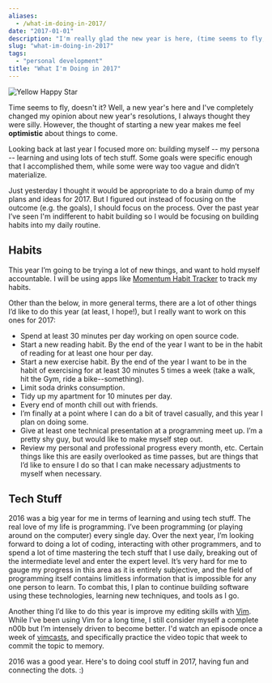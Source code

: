 ```yaml
---
aliases:
  - /what-im-doing-in-2017/
date: "2017-01-01"
description: "I'm really glad the new year is here, (time seems to fly, doesn’t it)?"
slug: "what-im-doing-in-2017"
tags:
  - "personal development"
title: "What I'm Doing in 2017"
---
```



![Yellow Happy Star][]


Time seems to fly, doesn't it? Well, a new year's here and I've completely changed my opinion about new year's resolutions, I always thought they were silly. However, the thought of starting a new year makes me feel **optimistic** about things to come.

Looking back at last year I focused more on: building myself -- my persona -- learning and using lots of tech stuff. Some goals were specific enough that I accomplished them, while some were way too vague and didn’t materialize.

Just yesterday I thought it would be appropriate to do a brain dump of my plans and ideas for 2017. But I figured out instead of focusing on the outcome (e.g. the goals), I should focus on the process. Over the past year I’ve seen I'm indifferent to habit building so I would be focusing on building habits into my daily routine.


## Habits

This year I’m going to be trying a lot of new things, and want to hold myself accountable. I will be using apps like [Momentum Habit Tracker][] to track my habits.

Other than the below, in more general terms, there are a lot of other things I’d like to do this year (at least, I hope!), but I really want to work on this ones for 2017:

- Spend at least 30 minutes per day working on open source code.
- Start a new reading habit. By the end of the year I want to be in the habit of reading for at least one hour per day.
- Start a new exercise habit. By the end of the year I want to be in the habit of exercising for at least 30 minutes 5 times a week (take a walk, hit the Gym, ride a bike--something).
- Limit soda drinks consumption.
- Tidy up my apartment for 10 minutes per day.
- Every end of month chill out with friends.
- I’m finally at a point where I can do a bit of travel casually, and this year I plan on doing some.
- Give at least one technical presentation at a programming meet up. I’m a pretty shy guy, but would like to make myself step out.
- Review my personal and professional progress every month, etc. Certain things like this are easily overlooked as time passes, but are things that I’d like to ensure I do so that I can make necessary adjustments to myself when necessary.


## Tech Stuff

2016 was a big year for me in terms of learning and using tech stuff. The real love of my life is programming. I’ve been programming (or playing around on the computer) every single day. Over the next year, I’m looking forward to doing a lot of coding, interacting with other programmers, and to spend a lot of time mastering the tech stuff that I use daily, breaking out of the intermediate level and enter the expert level. It’s very hard for me to gauge my progress in this area as it is entirely subjective, and the field of programming itself contains limitless information that is impossible for any one person to learn. To combat this, I plan to continue building software using these technologies, learning new techniques, and tools as I go.

Another thing I’d like to do this year is improve my editing skills with [Vim][]. While I’ve been using Vim for a long time, I still consider myself a complete n00b but I’m intensely driven to become better. I'd watch an episode once a week of [vimcasts][], and specifically practice the video topic that week to commit the topic to memory.

2016 was a good year. Here's to doing cool stuff in 2017, having fun and connecting the dots. :)


  [Yellow Happy Star]: /static/images/2017/yellow-happy-star.gif "Yellow Happy Star"
  [Momentum Habit Tracker]: http://momentum.cc/ "Momentum Habit Tracker"
  [Vim]: http://www.vim.org/ "Vim"
  [vimcasts]: http://vimcasts.org/ "vimcasts"
